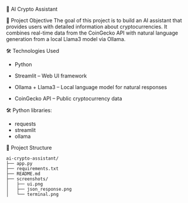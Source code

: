 🧠 AI Crypto Assistant

📌 Project Objective
The goal of this project is to build an AI assistant that provides users with detailed information about cryptocurrencies. It combines real-time data from the CoinGecko API with natural language generation from a local Llama3 model via Ollama.

🛠 Technologies Used
- Python

- Streamlit – Web UI framework

- Ollama + Llama3 – Local language model for natural responses

- CoinGecko API – Public cryptocurrency data

🛠 Python libraries:
- requests
- streamlit
- ollama

📁 Project Structure
```
ai-crypto-assistant/
├── app.py               
├── requirements.txt     
├── README.md            
├── screenshots/        
│   ├── ui.png
│   ├── json_response.png
│   └── terminal.png
```

